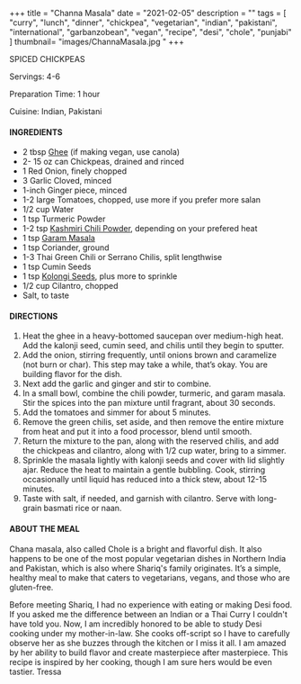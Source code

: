 +++
title = "Channa Masala"
date = "2021-02-05"
description = ""
tags = [
    "curry",
    "lunch",
    "dinner",
    "chickpea",
    "vegetarian",
    "indian",
    "pakistani",
    "international",
    "garbanzobean",
    "vegan",
    "recipe",
    "desi", 
    "chole", 
    "punjabi"
]
thumbnail= "images/ChannaMasala.jpg "
+++

SPICED CHICKPEAS 

Servings: 4-6 <!--more-->

Preparation Time: 1 hour

Cuisine: Indian, Pakistani

#### INGREDIENTS 

* 2 tbsp [Ghee](https://amzn.to/2ZkJkrW) (if making vegan, use canola) 
* 2- 15 oz can Chickpeas, drained and rinced 
* 1 Red Onion, finely chopped
* 3 Garlic Cloved, minced
* 1-inch Ginger piece, minced 
* 1-2 large Tomatoes, chopped, use more if you prefer more salan 
* 1/2 cup Water 
* 1 tsp Turmeric Powder
* 1-2 tsp [Kashmiri Chili Powder](https://amzn.to/3jP2lMC), depending on your prefered heat
* 1 tsp [Garam Masala](https://amzn.to/3u0tvEX)
* 1 tsp Coriander, ground 
* 1-3 Thai Green Chili or Serrano Chilis, split lengthwise 
* 1 tsp Cumin Seeds
* 1 tsp [Kolongi Seeds](https://amzn.to/3jMZUuh), plus more to sprinkle 
* 1/2 cup Cilantro, chopped 
* Salt, to taste

#### DIRECTIONS 

1. Heat the ghee in a heavy-bottomed saucepan over medium-high heat. Add the kalonji seed, cumin seed, and chilis until they begin to sputter.
2. Add the onion, stirring frequently, until onions brown and caramelize (not burn or char). This step may take a while, that’s okay. You are building flavor for the dish.
3. Next add the garlic and ginger and stir to combine.
4. In a small bowl, combine the chili powder, turmeric, and garam masala. Stir the spices into the pan mixture until fragrant, about 30 seconds.
5. Add the tomatoes and simmer for about 5 minutes.
6. Remove the green chilis, set aside, and then remove the entire mixture from heat and put it into a food processor, blend until smooth.
7. Return the mixture to the pan, along with the reserved chilis, and add the chickpeas and cilantro, along with 1/2 cup water, bring to a simmer.
8. Sprinkle the masala lightly with kalonji seeds and cover with lid slightly ajar. Reduce the heat to maintain a gentle bubbling. Cook, stirring occasionally until liquid has reduced into a thick stew, about 12-15 minutes.
9. Taste with salt, if needed, and garnish with cilantro. Serve with long-grain basmati rice or naan.

#### ABOUT THE MEAL

Chana masala, also called Chole is a bright and flavorful dish. It also happens to be one of the most popular vegetarian dishes in Northern India and Pakistan, which is also where Shariq's family originates. It’s a simple, healthy meal to make that caters to vegetarians, vegans, and those who are gluten-free. 

Before meeting Shariq, I had no experience with eating or making Desi food. If you asked me the difference between an Indian or a Thai Curry I couldn't have told you. Now, I am incredibly honored to be able to study Desi cooking under my mother-in-law. She cooks off-script so I have to carefully observe her as she buzzes through the kitchen or I  miss it all. I am amazed by her ability to build flavor and create masterpiece after masterpiece. This recipe is inspired by her cooking, though I am sure hers would be even tastier. 
Tressa

